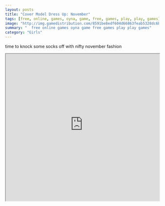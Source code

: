 ```yaml
---
layout: posts
title: "Cover Model Dress Up: November"
tags: [free, online, games, oyna, game, free, games, play, play, games]
image: "http://img.gamedistribution.com/8591be8edf604d66863feab5328dc6b6.jpg"
summary: "  free online games oyna game free games play play games"
category: "Girls"
---
```


time to knock some socks off with nifty november fashion

<iframe width="100%" height="480px;" src="http://flash.gamedistribution.com?game=8591be8edf604d66863feab5328dc6b6"></iframe>